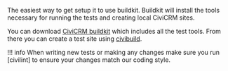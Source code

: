 The easiest way to get setup it to use buildkit. Buildkit will install the tools
necessary for running the tests and creating local CiviCRM sites.

You can download [CiviCRM buildkit](/tools/buildkit) which includes all the test tools.
From there you can create a test site using [civibuild](/tools/civibuild).

!!! info
    When writing new tests or making any changes make sure you run [civilint]
    to ensure your changes match our coding style.

